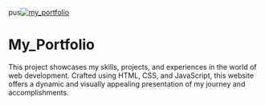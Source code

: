 pus[![my_portfolio](https://github.com/Abinath7/Abinath7/blob/main/asset/porfolio.png)](https://abinath7.github.io/My_Portfolio-main/)</br>

# My_Portfolio
This project showcases my skills, projects, and experiences in the world of web development. Crafted using HTML, CSS, and JavaScript, this website offers a dynamic and visually appealing presentation of my journey and accomplishments.


 